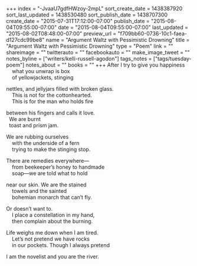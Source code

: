 +++
index = "-JvaaU7gdfHWzoy-2mpL"
sort_create_date = 1438387920
sort_last_updated = 1438530480
sort_publish_date = 1438707300
create_date = "2015-07-31T17:12:00-07:00"
publish_date = "2015-08-04T09:55:00-07:00"
date = "2015-08-04T09:55:00-07:00"
last_updated = "2015-08-02T08:48:00-07:00"
preview_url = "f709bb60-0736-10c1-faea-d127cdc99be8"
name = "Argument Waltz with Pessimistic Drowning"
title = "Argument Waltz with Pessimistic Drowning"
type = "Poem"
link = ""
shareimage = ""
twitterauto = ""
facebookauto = ""
make_image_tweet = ""
notes_byline = ["writers/kelli-russell-agodon"]
tags_notes = ["tags/tuesday-poem"]
notes_about = ""
books = ""
+++
After I try to give you happiness<br>
&nbsp;&nbsp;&nbsp;&nbsp;what you unwrap is box<br>
&nbsp;&nbsp;&nbsp;&nbsp;of yellowjackets, stinging

nettles, and jellyjars filled with broken glass.<br>
&nbsp;&nbsp;&nbsp;&nbsp;This is not for the cottonhearted.<br>
&nbsp;&nbsp;&nbsp;&nbsp;This is for the man who holds fire

between his fingers and calls it love.<br> 
&nbsp;&nbsp;We are burnt<br>
&nbsp;&nbsp;toast and prism jam.
    
We are rubbing ourselves<br>
&nbsp;&nbsp;&nbsp;&nbsp;with the underside of a fern<br> 
&nbsp;&nbsp;&nbsp;&nbsp;trying to make the stinging stop.

There are remedies everywhere—<br>
&nbsp;&nbsp;&nbsp;&nbsp;from beekeeper’s honey to handmade<br> 
&nbsp;&nbsp;&nbsp;&nbsp;soap—we are told what to hold
    
near our skin. We are the stained<br> 
&nbsp;&nbsp;&nbsp;&nbsp;towels and the sainted<br> 
&nbsp;&nbsp;&nbsp;&nbsp;bohemian monarch that can’t fly.
    
Or doesn’t want to.<br>
&nbsp;&nbsp;&nbsp;&nbsp;I place a constellation in my hand,<br> 
&nbsp;&nbsp;&nbsp;&nbsp;then complain about the burning.
    
Life weighs me down when I am tired.<br> 
&nbsp;&nbsp;&nbsp;&nbsp;Let’s not pretend we have rocks<br>
&nbsp;&nbsp;&nbsp;&nbsp;in our pockets. Though I always pretend
    
I am the novelist and you are the river.